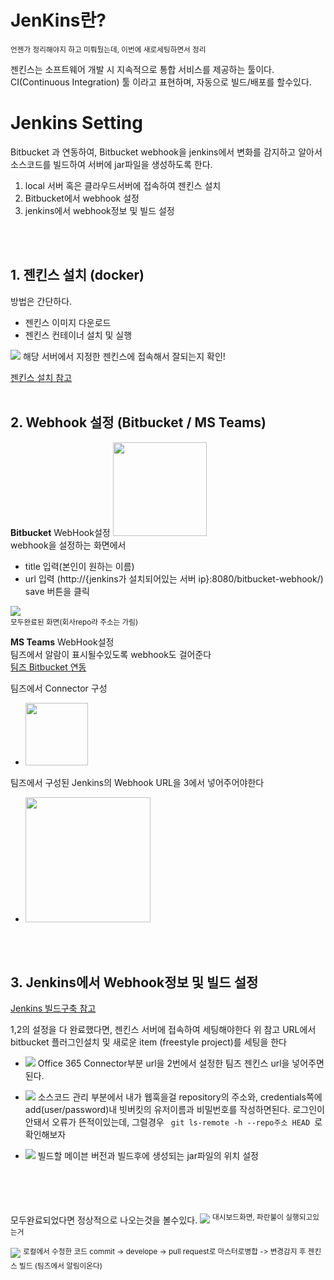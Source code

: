 # JenKins란?
<sup> 언젠가 정리해야지 하고 미뤄뒀는데, 이번에 새로세팅하면서 정리</sup>

젠킨스는 소프트웨어 개발 시 지속적으로 통합 서비스를 제공하는 툴이다. CI(Continuous Integration) 툴 이라고 표현하며, 
자동으로 빌드/배포를 할수있다.


# Jenkins Setting
Bitbucket 과 연동하여, 
Bitbucket webhook을 jenkins에서 변화를 감지하고 알아서 소스코드를 빌드하여 서버에 jar파일을 생성하도록 한다.

1. local 서버 혹은 클라우드서버에 접속하여 젠킨스 설치
2. Bitbucket에서 webhook 설정
3. jenkins에서 webhook정보 및 빌드 설정
</br>
</br>

## 1. 젠킨스 설치 (docker)
방법은 간단하다. 
* 젠킨스 이미지 다운로드 
* 젠킨스 컨테이너 설치 및 실행  
 
![](./img/jenkins_docker.png)
해당 서버에서 지정한 젠킨스에 접속해서 잘되는지 확인!

<a href="https://narup.tistory.com/202"> 젠킨스 설치 참고</a>
</br>
</br>

## 2. Webhook 설정 (Bitbucket / MS Teams)
**Bitbucket** WebHook설정
<img src="./img/addwebhook.png"  height="150">  
webhook을 설정하는 화면에서  
* title 입력(본인이 원하는 이름)
* url 입력 (http://{jenkins가 설치되어있는 서버 ip}:8080/bitbucket-webhook/)
save 버튼을 클릭


![](./img/bitbucket.png)  
<sup> 모두완료된 화면(회사repo라 주소는 가림)</sup>


**MS Teams** WebHook설정  
팀즈에서 알람이 표시될수있도록 webhook도 걸어준다  
<a href="https://confluence.curvc.com/pages/releaseview.action?pageId=109641795"> 팀즈 Bitbucket 연동 </a>

 팀즈에서 Connector 구성
 * <img src="./img/connectors.png"  height="100">

팀즈에서 구성된 Jenkins의 Webhook URL을 3에서 넣어주어야한다 
 * <img src="./img/teams_jenkins.png"  height="200">
</br>
</br>


## 3. Jenkins에서 Webhook정보 및 빌드 설정
<a href="https://nerd-mix.tistory.com/30?category=824214">Jenkins 빌드구축  참고</a>


1,2의 설정을 다 완료했다면, 젠킨스 서버에 접속하여 세팅해야한다
위 참고 URL에서 bitbucket 플러그인설치 및 새로운 item (freestyle project)를 세팅을 한다   

* ![](./img/jenkins1.png)
  Office 365 Connector부분 url을 2번에서 설정한 팀즈 젠킨스 url을 넣어주면된다. 
 
* ![](./img/jenkins2.png)
소스코드 관리 부분에서 내가 웹훅을걸 repository의 주소와, credentials쪽에 add(user/password)내 빗버킷의 유저이름과 비밀번호를 작성하면된다. 로그인이 안돼서 오류가 뜬적이있는데, 그럴경우
 <code> git ls-remote -h --repo주소 HEAD </code>로 확인해보자
* ![](./img/jenkins3.png)
빌드할 메이븐 버전과 빌드후에 생성되는 jar파일의 위치 설정
</br>
</br>
</br>

모두완료되었다면 정상적으로 나오는것을 볼수있다.
![](./img/dashboard.png)
<sup> 대시보드화면, 파란불이 실행되고있는거</sup>

 ![](./img/end.png)
 <sup>로컬에서 수정한 코드 commit -> develope -> pull request로 마스터로병합 -> 변경감지 후 젠킨스 빌드 (팀즈에서 알림이온다) </sup>

